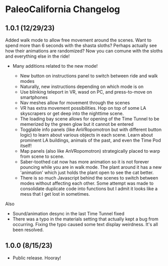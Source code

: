 # PaleoCalifornia Changelog

## 1.0.1 (12/29/23)

Added walk mode to allow free movement around the scenes. Want to spend more than 6 seconds with the shasta sloths? Perhaps actually see how their animations are randomized? Now you can comune with the sloths and everything else in the ride!

-   Many additions related to the new mode!

    - New button on instructions panel to switch between ride and walk modes
    - Naturally, new instructions depending on which mode is on
    - Use blinking teleport in VR, wasd on PC, and press-to-move on smartphones
    - Nav meshes allow for movement through the scenes
    - VR has extra movement possibilities. Hop on top of some LA skyscrapers or get deep into the nighttime scene. 
    - The loading bay scene allows for opening of the Time Tunnel to be memerized by the green glow but it cannot be entered
    - Togglable info panels (like AnVRopomotron but with different button logic) to learn about various objects in each scene. Learn about prominent LA buildings, animals of the past, and even the Time Pod itself!
    - Map panels (also like AnVRopomotron) strategically placed to warp from scene to scene.
    - Saber-toothed cat now has more animation so it is not forever pouncing while you are in walk mode. The plant around it has a new 'animation' which just holds the plant open to see the cat better.
    - There is so much Javascript behind the scenes to switch between modes without affecting each other. Some attempt was made to consolidate duplicate code into functions but I admit it looks like a mess that I get lost in sometimes.

Also

-   Sound/animation desync in the last Time Tunnel fixed
-   There was a typo in the materials setting that actually kept a bug from occurring. Fixing the typo caused some text display weirdness. It's all been resolved.

## 1.0.0 (8/15/23)

-   Public release. Hooray!
